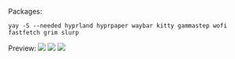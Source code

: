 Packages:
```
yay -S --needed hyprland hyprpaper waybar kitty gammastep wofi fastfetch grim slurp
```

Preview:
![](https://znx.s-ul.eu/jWdOXYoE)
![](https://znx.s-ul.eu/OqhiTbQw)
![](https://znx.s-ul.eu/8mZqe5tm)
